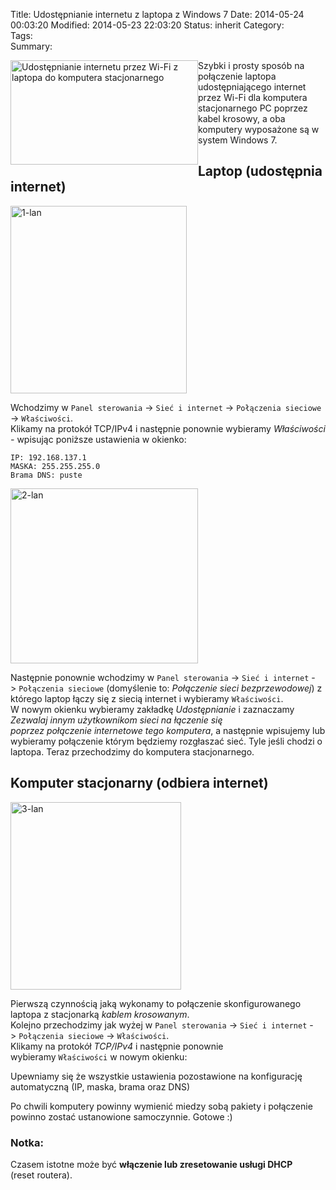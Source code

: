 Title:      Udostępnianie internetu z laptopa z Windows 7
Date:       2014-05-24 00:03:20
Modified:   2014-05-23 22:03:20
Status:     inherit
Category:   
Tags:       
Summary: 


<div style="float:left;">
  <a href="http://blog.egel.pl/?attachment_id=1143" rel="attachment wp-att-1143"><img src="http://blog.egel.pl/media/0-lan-300x167.png" alt="Udostępnianie internetu przez Wi-Fi z laptopa do komputera stacjonarnego" width="300" height="167" class="alignleft size-medium wp-image-1143" /></a>
</div>

Szybki i prosty sposób na połączenie laptopa udostępniającego internet przez Wi-Fi dla komputera stacjonarnego PC poprzez kabel krosowy, a oba komputery wyposażone są w system Windows 7.

<!--more-->

## Laptop (udostępnia internet)

<a href="http://blog.egel.pl/?attachment_id=1142" rel="attachment wp-att-1142"><img src="http://blog.egel.pl/media/1-lan-282x300.png" alt="1-lan" width="282" height="300" class="alignleft size-medium wp-image-1142" /></a>

Wchodzimy w `Panel sterowania` -> `Sieć i internet` -> `Połączenia sieciowe` -> `Właściwości`.  
Klikamy na protokół TCP/IPv4 i następnie ponownie wybieramy *Właściwości -* wpisując poniższe ustawienia w okienko:

    IP: 192.168.137.1
    MASKA: 255.255.255.0
    Brama DNS: puste
    

<a href="http://blog.egel.pl/?attachment_id=1141" rel="attachment wp-att-1141"><img src="http://blog.egel.pl/media/2-lan-300x280.png" alt="2-lan" width="300" height="280" class="alignleft size-medium wp-image-1141" /></a>

Następnie ponownie wchodzimy w `Panel sterowania` -> `Sieć i internet` -> `Połączenia sieciowe` (domyślenie to: *Połączenie sieci bezprzewodowej*) z którego laptop łączy się z siecią internet i wybieramy `Właściwości`.  
W nowym okienku wybieramy zakładkę *Udostępnianie* i zaznaczamy *Zezwalaj innym użytkownikom sieci na łączenie się poprzez połączenie internetowe tego komputera*, a następnie wpisujemy lub wybieramy połączenie którym będziemy rozgłaszać sieć. Tyle jeśli chodzi o laptopa. Teraz przechodzimy do komputera stacjonarnego.</p> 

## Komputer stacjonarny (odbiera internet)

<a href="http://blog.egel.pl/?attachment_id=1140" rel="attachment wp-att-1140"><img src="http://blog.egel.pl/media/3-lan-273x300.png" alt="3-lan" width="273" height="300" class="alignleft size-medium wp-image-1140" /></a>

Pierwszą czynnością jaką wykonamy to połączenie skonfigurowanego laptopa z stacjonarką *kablem krosowanym*.  
Kolejno przechodzimy jak wyżej w `Panel sterowania` -> `Sieć i internet` -> `Połączenia sieciowe` -> `Właściwości`.  
Klikamy na protokół *TCP/IPv4* i następnie ponownie wybieramy `Właściwości` w nowym okienku:

Upewniamy się że wszystkie ustawienia pozostawione na konfigurację automatyczną (IP, maska, brama oraz DNS)

Po chwili komputery powinny wymienić miedzy sobą pakiety i połączenie powinno zostać ustanowione samoczynnie. Gotowe :)

### Notka:

Czasem istotne może być **włączenie lub zresetowanie usługi DHCP** (reset routera).
